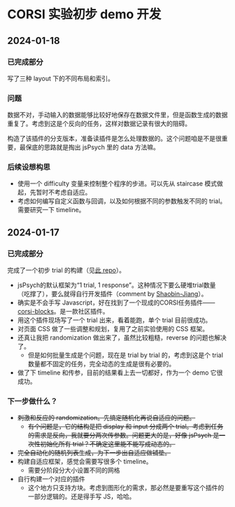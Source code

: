 # CORSI 实验初步 demo 开发

## 2024-01-18

### 已完成部分
写了三种 layout 下的不同布局和索引。

### 问题
数据不对，手动输入的数据能够比较好地保存在数据文件里，但是函数生成的数据重复了。考虑到这是个反向的任务，这样对数据记录有很大的阻碍。

构造了该插件的分支版本，准备读插件是怎么处理数据的。这个问题咱是不是很重要，最保底的思路就是掏出 jsPsych 里的 data 方法嘛。

### 后续设想构思
* 使用一个 difficulty 变量来控制整个程序的步进。可以先从 staircase 模式做起，先暂时不考虑自适应。
* 考虑如何编写自定义函数与回调，以及如何根据不同的参数触发不同的 trial。需要研究一下 timeline。

## 2024-01-17

### 已完成部分
完成了一个初步 trial 的构建（见[此 repo](https://github.com/Midnight-Yu/jspsych-adaptive-corsi-demo)）。
* jsPsych的默认框架为“1 trial, 1 response”。这种情况下要么硬堆trial数量（吃撑了），要么就得自行开发插件（comment by [Shaobin-Jiang](https://github.com/Shaobin-Jiang)）。
* 确实是不会手写 Javascript，好在找到了一个现成的CORSI任务插件——[corsi-blocks](https://github.com/jspsych/jspsych-contrib/tree/main/packages/plugin-corsi-blocks)。是一款社区插件。
* 用这个插件现场写了一个 trial 出来，看着能跑，单个 trial 目前很成功。
* 对页面 CSS 做了一些调整和规划，复用了之前实验使用的 CSS 框架。
* 还真让我把 randomization 做出来了，虽然比较粗糙，reverse 的问题也解决了。
  * 但是如何批量生成是个问题，现在是 trial by trial 的，考虑到这是个 trial 数量都不固定的任务，完全动态的生成是很有必要的。
* 做了下 timeline 和传参，目前的结果看上去一切都好，作为一个 demo 它很成功。


### 下一步做什么？
* ~~刺激和反应的 randomization。先搞定随机化再说自适应的问题。~~
  * ~~有个问题是，它的结构是把 display 和 input 分成两个 trial。考虑到任务的需求是反向，我就要分两次传参数。问题更大的是，好像 jsPsych 是一次性初始化所有 trial？不确定这里能不能写成动态的。~~
* ~~完全自动化的随机列表生成，为下一步出自适应做铺垫。~~
* 构建自适应框架，感觉会需要写很多个 timeline。
  * 需要分阶段分大小设置不同的网格
* 自行构建一个对应的插件
  * 这个地方只支持方块。考虑到图形化的需求，那必然是要重写这个插件的一部分逻辑的。还是得手写 JS，哈哈。
